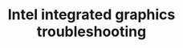 ---
lang: en
layout: doc
redirect_from:
- /doc/intel-igfx-troubleshooting/
redirect_to: https://forum.qubes-os.org/t/19081
ref: 90
title: Intel integrated graphics troubleshooting
---